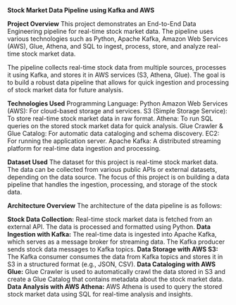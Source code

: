 **Stock Market Data Pipeline using Kafka and AWS**

**Project Overview**
This project demonstrates an End-to-End Data Engineering pipeline for real-time stock market data. The pipeline uses various technologies such as Python, Apache Kafka, Amazon Web Services (AWS), Glue, Athena, and SQL to ingest, process, store, and analyze real-time stock market data.

The pipeline collects real-time stock data from multiple sources, processes it using Kafka, and stores it in AWS services (S3, Athena, Glue). The goal is to build a robust data pipeline that allows for quick ingestion and processing of stock market data for future analysis.

**Technologies Used**
Programming Language: Python
Amazon Web Services (AWS): For cloud-based storage and services.
S3 (Simple Storage Service): To store real-time stock market data in raw format.
Athena: To run SQL queries on the stored stock market data for quick analysis.
Glue Crawler & Glue Catalog: For automatic data cataloging and schema discovery.
EC2: For running the application server.
Apache Kafka: A distributed streaming platform for real-time data ingestion and processing.

**Dataset Used**
The dataset for this project is real-time stock market data. The data can be collected from various public APIs or external datasets, depending on the data source. The focus of this project is on building a data pipeline that handles the ingestion, processing, and storage of the stock data.

**Architecture Overview**
The architecture of the data pipeline is as follows:

**Stock Data Collection:**
Real-time stock market data is fetched from an external API.
The data is processed and formatted using Python.
**Data Ingestion with Kafka:**
The real-time data is ingested into Apache Kafka, which serves as a message broker for streaming data.
The Kafka producer sends stock data messages to Kafka topics.
**Data Storage with AWS S3:**
The Kafka consumer consumes the data from Kafka topics and stores it in S3 in a structured format (e.g., JSON, CSV).
**Data Cataloging with AWS Glue:**
Glue Crawler is used to automatically crawl the data stored in S3 and create a Glue Catalog that contains metadata about the stock market data.
**Data Analysis with AWS Athena:**
AWS Athena is used to query the stored stock market data using SQL for real-time analysis and insights.
